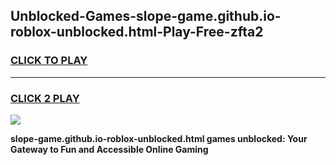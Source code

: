 
## Unblocked-Games-slope-game.github.io-roblox-unblocked.html-Play-Free-zfta2
<h3>
<a href="https://premium76.site?title=slope-game.github.io-roblox-unblocked.html&ref=21A">CLICK TO PLAY</a></h3>
<hr>

<h3>
<a href="https://premium76.site?title=slope-game.github.io-roblox-unblocked.html&ref=21A">CLICK 2 PLAY</a>
  
</h3>

<a href="https://premium76.site?title=slope-game.github.io-roblox-unblocked.html&ref=21A"><img src="https://clearcache.store/games.png"></a>


**slope-game.github.io-roblox-unblocked.html games unblocked: Your Gateway to Fun and Accessible Online Gaming**
